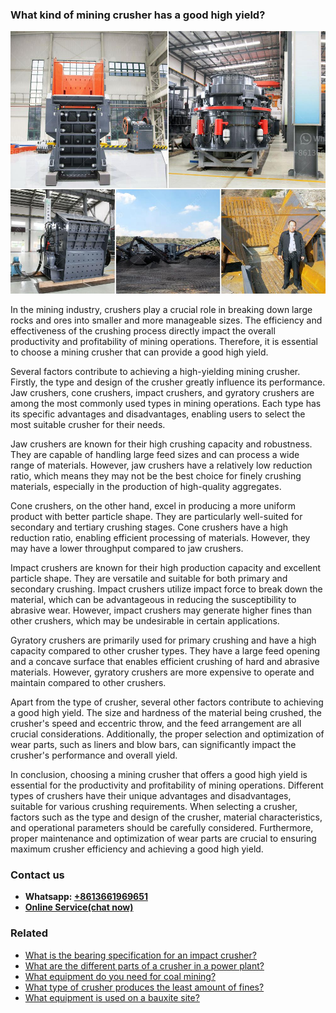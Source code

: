 <h3>What kind of mining crusher has a good high yield?</h3><img src='1701744838.jpg' alt=''><p>In the mining industry, crushers play a crucial role in breaking down large rocks and ores into smaller and more manageable sizes. The efficiency and effectiveness of the crushing process directly impact the overall productivity and profitability of mining operations. Therefore, it is essential to choose a mining crusher that can provide a good high yield. </p><p>Several factors contribute to achieving a high-yielding mining crusher. Firstly, the type and design of the crusher greatly influence its performance. Jaw crushers, cone crushers, impact crushers, and gyratory crushers are among the most commonly used types in mining operations. Each type has its specific advantages and disadvantages, enabling users to select the most suitable crusher for their needs.</p><p>Jaw crushers are known for their high crushing capacity and robustness. They are capable of handling large feed sizes and can process a wide range of materials. However, jaw crushers have a relatively low reduction ratio, which means they may not be the best choice for finely crushing materials, especially in the production of high-quality aggregates.</p><p>Cone crushers, on the other hand, excel in producing a more uniform product with better particle shape. They are particularly well-suited for secondary and tertiary crushing stages. Cone crushers have a high reduction ratio, enabling efficient processing of materials. However, they may have a lower throughput compared to jaw crushers.</p><p>Impact crushers are known for their high production capacity and excellent particle shape. They are versatile and suitable for both primary and secondary crushing. Impact crushers utilize impact force to break down the material, which can be advantageous in reducing the susceptibility to abrasive wear. However, impact crushers may generate higher fines than other crushers, which may be undesirable in certain applications.</p><p>Gyratory crushers are primarily used for primary crushing and have a high capacity compared to other crusher types. They have a large feed opening and a concave surface that enables efficient crushing of hard and abrasive materials. However, gyratory crushers are more expensive to operate and maintain compared to other crushers.</p><p>Apart from the type of crusher, several other factors contribute to achieving a good high yield. The size and hardness of the material being crushed, the crusher's speed and eccentric throw, and the feed arrangement are all crucial considerations. Additionally, the proper selection and optimization of wear parts, such as liners and blow bars, can significantly impact the crusher's performance and overall yield.</p><p>In conclusion, choosing a mining crusher that offers a good high yield is essential for the productivity and profitability of mining operations. Different types of crushers have their unique advantages and disadvantages, suitable for various crushing requirements. When selecting a crusher, factors such as the type and design of the crusher, material characteristics, and operational parameters should be carefully considered. Furthermore, proper maintenance and optimization of wear parts are crucial to ensuring maximum crusher efficiency and achieving a good high yield.</p><h3>Contact us</h3><ul><li><strong>Whatsapp:&nbsp;<a href="https://wa.me/8613661969651">+8613661969651</a></strong></li><li><a href="https://swt.shibang-china.com/?git&amp;zhl&amp;What kind of mining crusher has a good high yield"><strong>Online Service(chat now)</strong></a></li></ul><h3>Related</h3><ul><li><a href='What is the bearing specification for an impact crusher.md'>What is the bearing specification for an impact crusher?</a></li><li><a href='What are the different parts of a crusher in a power plant.md'>What are the different parts of a crusher in a power plant?</a></li><li><a href='What equipment do you need for coal mining.md'>What equipment do you need for coal mining?</a></li><li><a href='What type of crusher produces the least amount of fines.md'>What type of crusher produces the least amount of fines?</a></li><li><a href='What equipment is used on a bauxite site.md'>What equipment is used on a bauxite site?</a></li></ul>